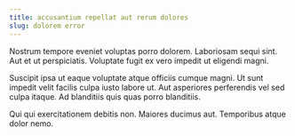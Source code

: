 ```yaml
---
title: accusantium repellat aut rerum dolores
slug: dolorem error
---
```


Nostrum tempore eveniet voluptas porro dolorem. Laboriosam sequi sint. Aut et ut perspiciatis. Voluptate fugit ex vero impedit ut eligendi magni.

Suscipit ipsa ut eaque voluptate atque officiis cumque magni. Ut sunt impedit velit facilis culpa iusto labore ut. Aut asperiores perferendis vel sed culpa itaque. Ad blanditiis quis quas porro blanditiis.

Qui qui exercitationem debitis non. Maiores ducimus aut. Temporibus atque dolor nemo.
